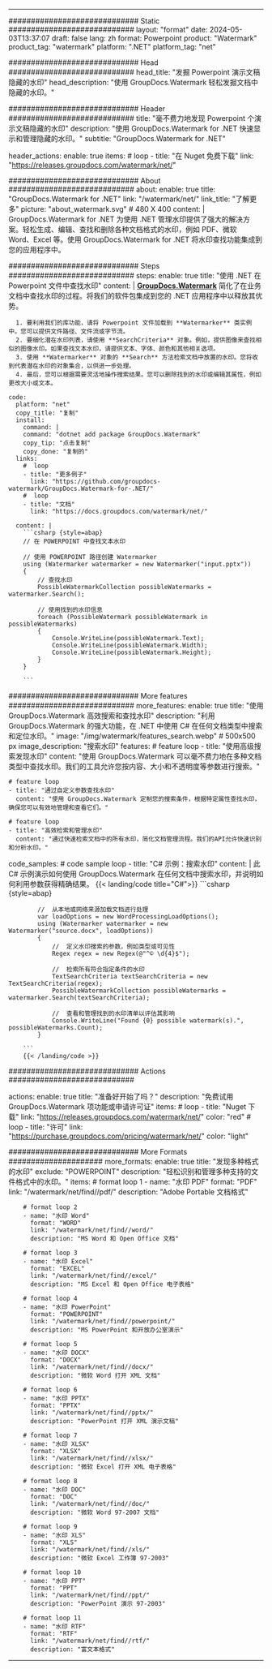 
---
############################# Static ############################
layout: "format"
date:  2024-05-03T13:37:07
draft: false
lang: zh
format: Powerpoint
product: "Watermark"
product_tag: "watermark"
platform: ".NET"
platform_tag: "net"

############################# Head ############################
head_title: "发掘 Powerpoint 演示文稿隐藏的水印"
head_description: "使用 GroupDocs.Watermark 轻松发掘文档中隐藏的水印。"

############################# Header ############################
title: "毫不费力地发现 Powerpoint 个演示文稿隐藏的水印" 
description: "使用 GroupDocs.Watermark for .NET 快速显示和管理隐藏的水印。"
subtitle: "GroupDocs.Watermark for .NET" 

header_actions:
  enable: true
  items:
    #  loop
    - title: "在 Nuget 免费下载"
      link: "https://releases.groupdocs.com/watermark/net/"
      
############################# About ############################
about:
    enable: true
    title: "GroupDocs.Watermark for .NET"
    link: "/watermark/net/"
    link_title: "了解更多"
    picture: "about_watermark.svg" # 480 X 400
    content: |
       GroupDocs.Watermark for .NET 为使用 .NET 管理水印提供了强大的解决方案。轻松生成、编辑、查找和删除各种文档格式的水印，例如 PDF、微软 Word、Excel 等。使用 GroupDocs.Watermark for .NET 将水印查找功能集成到您的应用程序中。

############################# Steps ############################
steps:
    enable: true
    title: "使用 .NET 在 Powerpoint 文件中查找水印"
    content: |
      **[GroupDocs.Watermark](https://products.groupdocs.com/watermark/net/)** 简化了在业务文档中查找水印的过程。将我们的软件包集成到您的 .NET 应用程序中以释放其优势。
      
      1. 要利用我们的库功能，请将 Powerpoint 文件加载到 **Watermarker** 类实例中。您可以提供文件路径、文件流或字节流。
      2. 要细化潜在水印列表，请使用 **SearchCriteria** 对象。例如，提供图像来查找相似的图像水印。如果查找文本水印，请提供文本、字体、颜色和其他相关选项。
      3. 使用 **Watermarker** 对象的 **Search** 方法检索文档中放置的水印。您将收到代表潜在水印的对象集合，以供进一步处理。
      4. 最后，您可以根据需要灵活地操作搜索结果。您可以删除找到的水印或编辑其属性，例如更改大小或文本。
   
    code:
      platform: "net"
      copy_title: "复制"
      install:
        command: |
        command: "dotnet add package GroupDocs.Watermark"
        copy_tip: "点击复制"
        copy_done: "复制的"
      links:
        #  loop
        - title: "更多例子"
          link: "https://github.com/groupdocs-watermark/GroupDocs.Watermark-for-.NET/"
        #  loop
        - title: "文档"
          link: "https://docs.groupdocs.com/watermark/net/"
          
      content: |
        ```csharp {style=abap}
        // 在 POWERPOINT 中查找文本水印

        // 使用 POWERPOINT 路径创建 Watermarker
        using (Watermarker watermarker = new Watermarker("input.pptx"))
        {
            // 查找水印
            PossibleWatermarkCollection possibleWatermarks = watermarker.Search();

            // 使用找到的水印信息
            foreach (PossibleWatermark possibleWatermark in possibleWatermarks)
            {
                Console.WriteLine(possibleWatermark.Text);
                Console.WriteLine(possibleWatermark.Width);
                Console.WriteLine(possibleWatermark.Height);
            }
        }
        
        ```            

############################# More features ############################
more_features:
  enable: true
  title: "使用 GroupDocs.Watermark 高效搜索和查找水印"
  description: "利用 GroupDocs.Watermark 的强大功能，在 .NET 中使用 C# 在任何文档类型中搜索和定位水印。"
  image: "/img/watermark/features_search.webp" # 500x500 px
  image_description: "搜索水印"
  features:
    # feature loop
    - title: "使用高级搜索发现水印"
      content: "使用 GroupDocs.Watermark 可以毫不费力地在多种文档类型中查找水印。我们的工具允许您按内容、大小和不透明度等参数进行搜索。"

    # feature loop
    - title: "通过自定义参数查找水印"
      content: "使用 GroupDocs.Watermark 定制您的搜索条件，根据特定属性查找水印，确保您可以有效地管理和查看它们。"

    # feature loop
    - title: "高效检索和管理水印"
      content: "通过快速检索文档中的所有水印，简化文档管理流程。我们的API允许快速识别和分析水印。"
      
  code_samples:
    # code sample loop
    - title: "C# 示例：搜索水印"
      content: |
        此 C# 示例演示如何使用 GroupDocs.Watermark 在任何文档中搜索水印，并说明如何利用参数获得精确结果。
        {{< landing/code title="C#">}}
        ```csharp {style=abap}
        
            //  从本地或网络来源加载文档进行处理
            var loadOptions = new WordProcessingLoadOptions();
            using (Watermarker watermarker = new Watermarker("source.docx", loadOptions))
            {
                //  定义水印搜索的参数，例如类型或可见性
                Regex regex = new Regex(@"^© \d{4}$");

                //  检索所有符合指定条件的水印
                TextSearchCriteria textSearchCriteria = new TextSearchCriteria(regex);
                PossibleWatermarkCollection possibleWatermarks = watermarker.Search(textSearchCriteria);

                //  查看和管理找到的水印清单以评估其影响
                Console.WriteLine("Found {0} possible watermark(s).", possibleWatermarks.Count);
            }

        ```
        {{< /landing/code >}}


############################# Actions ############################

actions:
  enable: true
  title: "准备好开始了吗？"
  description: "免费试用 GroupDocs.Watermark 项功能或申请许可证"
  items:
    #  loop
    - title: "Nuget 下载"
      link: "https://releases.groupdocs.com/watermark/net/"
      color: "red"
        #  loop
    - title: "许可"
      link: "https://purchase.groupdocs.com/pricing/watermark/net/"
      color: "light"


############################# More Formats #####################
more_formats:
    enable: true
    title: "发现多种格式的水印"
    exclude: "POWERPOINT"
    description: "轻松识别和管理多种支持的文件格式中的水印。"
    items: 
        # format loop 1
        - name: "水印 PDF"
          format: "PDF"
          link: "/watermark/net/find//pdf/"
          description: "Adobe Portable 文档格式"

        # format loop 2
        - name: "水印 Word"
          format: "WORD"
          link: "/watermark/net/find//word/"
          description: "MS Word 和 Open Office 文档"
          
        # format loop 3
        - name: "水印 Excel"
          format: "EXCEL"
          link: "/watermark/net/find//excel/"
          description: "MS Excel 和 Open Office 电子表格"

        # format loop 4
        - name: "水印 PowerPoint"
          format: "POWERPOINT"
          link: "/watermark/net/find//powerpoint/"
          description: "MS PowerPoint 和开放办公室演示"

        # format loop 5
        - name: "水印 DOCX"
          format: "DOCX"
          link: "/watermark/net/find//docx/"
          description: "微软 Word 打开 XML 文档"
          
        # format loop 6
        - name: "水印 PPTX"
          format: "PPTX"
          link: "/watermark/net/find//pptx/"
          description: "PowerPoint 打开 XML 演示文稿"
          
        # format loop 7
        - name: "水印 XLSX"
          format: "XLSX"
          link: "/watermark/net/find//xlsx/"
          description: "微软 Excel 打开 XML 电子表格"

        # format loop 8
        - name: "水印 DOC"
          format: "DOC"
          link: "/watermark/net/find//doc/"
          description: "微软 Word 97-2007 文档"

        # format loop 9
        - name: "水印 XLS"
          format: "XLS"
          link: "/watermark/net/find//xls/"
          description: "微软 Excel 工作簿 97-2003"

        # format loop 10
        - name: "水印 PPT"
          format: "PPT"
          link: "/watermark/net/find//ppt/"
          description: "PowerPoint 演示 97-2003"

        # format loop 11
        - name: "水印 RTF"
          format: "RTF"
          link: "/watermark/net/find//rtf/"
          description: "富文本格式"

---